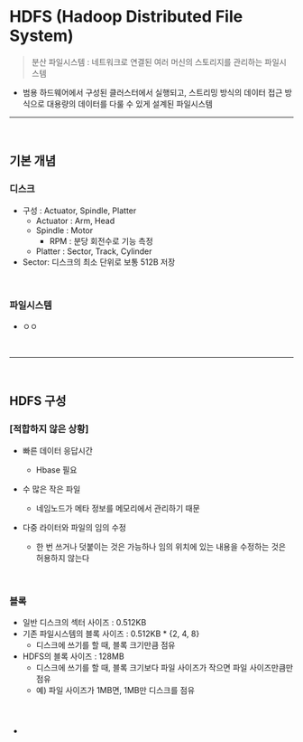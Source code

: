 # HDFS (Hadoop Distributed File System)
> 분산 파일시스템 : 네트워크로 연결된 여러 머신의 스토리지를 관리하는 파일시스템
* 범용 하드웨어에서 구성된 클러스터에서 실행되고, 스트리밍 방식의 데이터 접근 방식으로 대용량의 데이터를 다룰 수 있게 설계된 파일시스템

<hr>
<br>

## 기본 개념
#### 


### 디스크 

* 구성 : Actuator, Spindle, Platter
  * Actuator : Arm, Head
  * Spindle : Motor
    * RPM : 분당 회전수로 기능 측정
  * Platter : Sector, Track, Cylinder
* Sector: 디스크의 최소 단위로 보통 512B 저장

<br>

### 파일시스템
* ㅇㅇ

<br>
<hr>
<br>


## HDFS 구성
#### 

### [적합하지 않은 상황] 

* 빠른 데이터 응답시간
  * Hbase 필요

* 수 많은 작은 파일
  * 네임노드가 메타 정보를 메모리에서 관리하기 때문

* 다중 라이터와 파일의 임의 수정
  * 한 번 쓰거나 덧붙이는 것은 가능하나 임의 위치에 있는 내용을 수정하는 것은 허용하지 않는다

<br>

### 블록

* 일반 디스크의 섹터 사이즈 : 0.512KB
* 기존 파일시스템의 블록 사이즈 : 0.512KB * {2, 4, 8}
  * 디스크에 쓰기를 할 때, 블록 크기만큼 점유
* HDFS의 블록 사이즈 : 128MB
  * 디스크에 쓰기를 할 때, 블록 크기보다 파일 사이즈가 작으면 파일 사이즈만큼만 점유 
  * 예) 파일 사이즈가 1MB면, 1MB만 디스크를 점유

<br>

### 

* 
